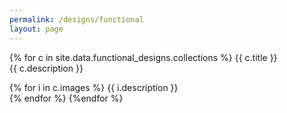 ```yaml
---
permalink: /designs/functional
layout: page
---
```


{% for c in site.data.functional_designs.collections %}
{{ c.title }}<br>
{{ c.description }}<br>

{% for i in c.images %}
{{ i.description }}<br>
{% endfor %}
{%endfor %}